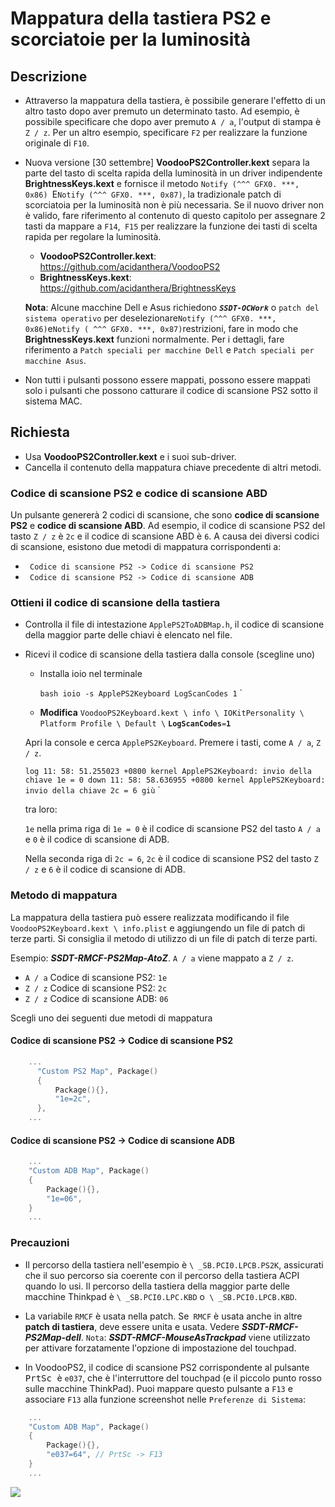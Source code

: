 # Mappatura della tastiera PS2 e scorciatoie per la luminosità

## Descrizione

- Attraverso la mappatura della tastiera, è possibile generare l'effetto di un altro tasto dopo aver premuto un determinato tasto. Ad esempio, è possibile specificare che dopo aver premuto `A / a`, l'output di stampa è `Z / z`. Per un altro esempio, specificare `F2` per realizzare la funzione originale di `F10`.
- Nuova versione [30 settembre] **VoodooPS2Controller.kext** separa la parte del tasto di scelta rapida della luminosità in un driver indipendente **BrightnessKeys.kext** e fornisce il metodo `Notify (^^^ GFX0. ***, 0x86) `E` Notify (^^^ GFX0. ***, 0x87) `, la tradizionale patch di scorciatoia per la luminosità non è più necessaria. Se il nuovo driver non è valido, fare riferimento al contenuto di questo capitolo per assegnare 2 tasti da mappare a `F14`,` F15` per realizzare la funzione dei tasti di scelta rapida per regolare la luminosità.
  - **VoodooPS2Controller.kext**: https://github.com/acidanthera/VoodooPS2
  - **BrightnessKeys.kext**: https://github.com/acidanthera/BrightnessKeys
  
  **Nota**: Alcune macchine Dell e Asus richiedono ***`SSDT-OCWork`*** o `patch del sistema operativo` per deselezionare` Notify (^^^ GFX0. ***, 0x86) `e` Notify ( ^^^ GFX0. ***, 0x87) `restrizioni, fare in modo che **BrightnessKeys.kext** funzioni normalmente. Per i dettagli, fare riferimento a `Patch speciali per macchine Dell` e `Patch speciali per macchine Asus`.
- Non tutti i pulsanti possono essere mappati, possono essere mappati solo i pulsanti che possono catturare il codice di scansione PS2 sotto il sistema MAC.

## Richiesta

- Usa **VoodooPS2Controller.kext** e i suoi sub-driver.
- Cancella il contenuto della mappatura chiave precedente di altri metodi.

### Codice di scansione PS2 e codice di scansione ABD

Un pulsante genererà 2 codici di scansione, che sono **codice di scansione PS2** e **codice di scansione ABD**. Ad esempio, il codice di scansione PS2 del tasto `Z / z` è `2c` e il codice di scansione ABD è `6`. A causa dei diversi codici di scansione, esistono due metodi di mappatura corrispondenti a:

- ` Codice di scansione PS2 -> Codice di scansione PS2`
- ` Codice di scansione PS2 -> Codice di scansione ADB`

### Ottieni il codice di scansione della tastiera

- Controlla il file di intestazione `ApplePS2ToADBMap.h`, il codice di scansione della maggior parte delle chiavi è elencato nel file.

- Ricevi il codice di scansione della tastiera dalla console (scegline uno)

  - Installa ioio nel terminale

    `` bash
      ioio -s ApplePS2Keyboard LogScanCodes 1
    `` `

  - **Modifica** `VoodooPS2Keyboard.kext \ info \ IOKitPersonality \ Platform Profile \ Default \` **`LogScanCodes`**` = `**`1`**

  Apri la console e cerca `ApplePS2Keyboard`. Premere i tasti, come `A / a`, `Z / z`.

  `` log
    11: 58: 51.255023 +0800 kernel ApplePS2Keyboard: invio della chiave 1e = 0 down
    11: 58: 58.636955 +0800 kernel ApplePS2Keyboard: invio della chiave 2c = 6 giù
  `` `

  tra loro:

  `1e` nella prima riga di `1e = 0` è il codice di scansione PS2 del tasto `A / a` e `0` è il codice di scansione di ADB.

  Nella seconda riga di `2c = 6`, `2c` è il codice di scansione PS2 del tasto `Z / z` e `6` è il codice di scansione di ADB.

### Metodo di mappatura

La mappatura della tastiera può essere realizzata modificando il file `VoodooPS2Keyboard.kext \ info.plist` e aggiungendo un file di patch di terze parti. Si consiglia il metodo di utilizzo di un file di patch di terze parti.

Esempio: ***SSDT-RMCF-PS2Map-AtoZ***. `A / a` viene mappato a `Z / z`.

- `A / a` Codice di scansione PS2: `1e`
- `Z / z` Codice di scansione PS2: `2c`
- `Z / z` Codice di scansione ADB: `06`

Scegli uno dei seguenti due metodi di mappatura

#### Codice di scansione PS2 -> Codice di scansione PS2

```Swift
    ...
      "Custom PS2 Map", Package()
      {
          Package(){},
          "1e=2c",
      },
    ...
```

#### Codice di scansione PS2 -> Codice di scansione ADB

```Swift
    ...
    "Custom ADB Map", Package()
    {
        Package(){},
        "1e=06",
    }
    ...
```

### Precauzioni

- Il percorso della tastiera nell'esempio è `\ _SB.PCI0.LPCB.PS2K`, assicurati che il suo percorso sia coerente con il percorso della tastiera ACPI quando lo usi. Il percorso della tastiera della maggior parte delle macchine Thinkpad è `\ _SB.PCI0.LPC.KBD` o` \ _SB.PCI0.LPCB.KBD`.

- La variabile `RMCF` è usata nella patch. Se` RMCF` è usata anche in altre **patch di tastiera**, deve essere unita e usata. Vedere ***SSDT-RMCF-PS2Map-dell***. `Nota`: ***SSDT-RMCF-MouseAsTrackpad*** viene utilizzato per attivare forzatamente l'opzione di impostazione del touchpad.

- In VoodooPS2, il codice di scansione PS2 corrispondente al pulsante <kbd> PrtSc </kbd> è `e037`, che è l'interruttore del touchpad (e il piccolo punto rosso sulle macchine ThinkPad). Puoi mappare questo pulsante a `F13` e associare `F13` alla funzione screenshot nelle `Preferenze di Sistema`:

```Swift
    ...
    "Custom ADB Map", Package()
    {
        Package(){},
        "e037=64", // PrtSc -> F13
    }
    ...
```

![](https://i.loli.net/2020/04/01/gQqVC2YKFweSARZ.png)
